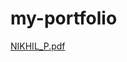 # my-portfolio
[NIKHIL_P.pdf](https://github.com/Nikhilrolawan/my-portfolio/files/11893638/NIKHIL_P.pdf)
